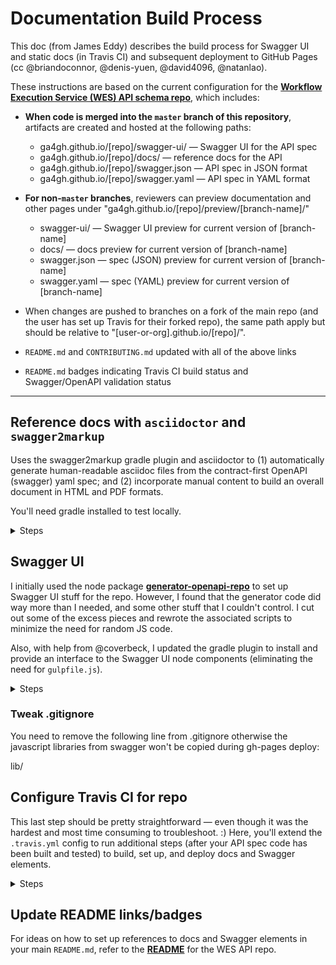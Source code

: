 # Documentation Build Process

This doc (from James Eddy) describes the build process for Swagger UI and static docs (in Travis CI) and subsequent deployment to GitHub Pages (cc @briandoconnor, @denis-yuen, @david4096, @natanlao).

These instructions are based on the current configuration for the [**Workflow Execution Service (WES) API schema repo**](https://github.com/ga4gh/workflow-execution-service-schemas), which includes:

+ **When code is merged into the `master` branch of this repository**, artifacts are created and hosted at the following paths:
  + ga4gh.github.io/[repo]/swagger-ui/ — Swagger UI for the API spec
  + ga4gh.github.io/[repo]/docs/ — reference docs for the API
  + ga4gh.github.io/[repo]/swagger.json — API spec in JSON format
  + ga4gh.github.io/[repo]/swagger.yaml — API spec in YAML format

+ **For non-`master` branches**, reviewers can preview documentation and other pages under "ga4gh.github.io/[repo]/preview/[branch-name]/"
  + swagger-ui/ — Swagger UI preview for current version of [branch-name]
  + docs/ — docs preview for current version of [branch-name]
  + swagger.json — spec (JSON) preview for current version of [branch-name]
  + swagger.yaml — spec (YAML) preview for current version of [branch-name]

+ When changes are pushed to branches on a fork of the main repo (and the user has set up Travis for their forked repo), the same path apply but should be relative to "[user-or-org].github.io/[repo]/".

+ `README.md` and `CONTRIBUTING.md` updated with all of the above links

+ `README.md` badges indicating Travis CI build status and Swagger/OpenAPI validation status


---

## Reference docs with `asciidoctor` and `swagger2markup`

Uses the swagger2markup gradle plugin and asciidoctor to (1) automatically generate human-readable asciidoc files from the contract-first OpenAPI (swagger) yaml spec; and (2) incorporate
manual content to build an overall document in HTML and PDF formats.

You'll need gradle installed to test locally.

<details>

<summary>Steps</summary>

### Set up directory

I started with the setup used in [**this template**](https://github.com/Swagger2Markup/swagger2markup-gradle-project-template) and copied over files for the Swagger2Markup [**gradle plugin**](http://swagger2markup.github.io/swagger2markup/1.3.1/#_gradle_plugin).

**Note:** the choice of directory structure used here was my own, and is somewhat arbitrary. You can reorganize however you like, but you'll need to keep track of paths across various scripts and config files.

```terminal
. # top level repo directory, e.g., 'workflow-execution-service-schemas/'
├── build.gradle
├── gradle
│   └── wrapper
│       ├── gradle-wrapper.jar
│       └── gradle-wrapper.properties
└── gradlew
```

### Update `gradle.settings`

Change root project name (to the name of your repo's project):
```groovy
rootProject.name = 'workflow-execution-service-schemas'
```

### Update `build.gradle`

Add `asciiDocDir` to `ext`:
```groovy
ext {
    asciiDocDir = file("docs/asciidoc")
    asciiDocOutputDir = file("docs/asciidoc/swagger2markup")
}
```

Update paths in `convertSwagger2markup`:
```groovy
convertSwagger2markup {
    swaggerInput file("openapi/workflow_execution_service.swagger.yaml").getAbsolutePath()
    outputDir asciiDocOutputDir
    config = ['swagger2markup.markupLanguage' : 'ASCIIDOC',
              'swagger2markup.extensions.dynamicDefinitions.contentPath' : file('docs/asciidoc/swagger2markup/definitions').absolutePath,
              'swagger2markup.extensions.dynamicOverview.contentPath' : file('docs/asciidoc/swagger2markup/overview').absolutePath,
              'swagger2markup.extensions.dynamicPaths.contentPath' : file('docs/asciidoc/swagger2markup/paths').absolutePath,
              'swagger2markup.extensions.dynamicSecurity.contentPath' : file('docs/asciidoc/swagger2markup/security').absolutePath]
}
```

Add `sourceDir` and `outputDir` to `asciidoctor`:
```groovy
asciidoctor {
    dependsOn convertSwagger2markup
    sourceDir asciiDocDir
    outputDir file("docs")
    sources {
        include 'index.adoc'
    }
    backends = ['html5', 'pdf']
    attributes = [
            doctype: 'book',
            toc: 'left',
            toclevels: '3',
            numbered: '',
            sectlinks: '',
            sectanchors: '',
            hardbreaks: '',
            generated: asciiDocOutputDir
    ]
}
```

Update paths in `watch`:
```groovy
watch {
    asciidoc {
        files fileTree('docs/asciidoc')
        tasks 'asciidoctor'
    }
}
```

### Generate AsciiDoc docs

Run `./gradlew convertSwagger2markup` to convert swagger YAML to AsciiDoc files and initialize the `docs` folder:
```terminal
.
└── docs
    └── asciidoc
        └── swagger2markup
            ├── definitions.adoc
            ├── overview.adoc
            ├── paths.adoc
            └── security.adoc
```

### Add `index.adoc` and `front_matter.adoc`

The [index file](https://github.com/ga4gh/workflow-execution-service-schemas/blob/master/docs/asciidoc/index.adoc) allows you to control the order in which pages are built for HTML and PDF docs; it looks like this:
```adoc
include::{generated}/overview.adoc[]
include::front_matter.adoc[]
include::{generated}/paths.adoc[]
include::{generated}/definitions.adoc[]
```

The ["front matter" file](https://github.com/ga4gh/workflow-execution-service-schemas/blob/master/docs/asciidoc/front_matter.adoc) is where you can add any manual content that you want to integrate with the
generated docs. This content needs to be composed using AsciiDoc (`.adoc`) format:

```adoc
== Section header

Some summary text.

Features:

* feature 1
* feature 2

== Another section header

More text...
```

### Build reference docs

Run `./gradlew asciidoctor` to test. Check `docs/asciidoc/html5/index.html` to see the generated HTML report or `docs/asciidoc/pdf/index.pdf` to see the generated PDF report.

```terminal
.
└── docs
    ├── README.md
    ├── asciidoc
    │   ├── front_matter.adoc
    │   ├── index.adoc
    │   └── swagger2markup
    │       ├── definitions.adoc
    │       ├── overview.adoc
    │       ├── paths.adoc
    │       └── security.adoc
    ├── html5
    │   └── index.html
    └── pdf
        └── index.pdf
```

You can also add a `README.md` to the `docs` folder with a link to where generated docs will be hosted:
```md
View the full [Reference Documentation](https://ga4gh.github.io/workflow-execution-service-schemas/docs/) for the Workflow Execution Service API.
```

</details>

## Swagger UI

I initially used the node package [**generator-openapi-repo**](https://github.com/Rebilly/generator-openapi-repo) to set up Swagger UI stuff for the repo. However, I found that the generator code did way more than I needed, and some other stuff that I couldn't control. I cut out some of the excess pieces and rewrote the associated scripts to minimize the need for random JS code.

Also, with help from @coverbeck, I updated the gradle plugin to install and provide an interface to the Swagger UI node components (eliminating the need for `gulpfile.js`).

<details>

<summary>Steps</summary>

### Set up directory

```terminal
.
├── gulpfile.js  # deprecated; need to remove
├── package.json
└── scripts
    ├── buildui.js  # deprecated; need to remove
    ├── fetchpages.sh
    └── stagepages.sh
```

### Add/edit `package.json`

You should be able to copy the contents of [`package.json`](https://github.com/ga4gh/workflow-execution-service-schemas/blob/master/package.json) from the WES repo to get started. Update `name` and `version` to match the information for your repo.

### Edit `stagepages.sh`

This script builds Swagger UI and sets up various elements in their target locations for deployment to GitHub pages. The path to the swagger YAML is hardcoded in a couple lines, so you'll need to change that.

```shell
#!/usr/bin/env bash

set -e
set -v

if [ "$TRAVIS_BRANCH" == "master" ]; then
    cp docs/html5/index.html docs/
    cp openapi/workflow_execution_service.swagger.yaml ./swagger.yaml
    cp -R web_deploy/* .
elif [ "$TRAVIS_BRANCH" != "gh-pages" ]; then
  branch=$(echo "$TRAVIS_BRANCH" | awk '{print tolower($0)}')
  branchpath="preview/$branch"
  mkdir -p "$branchpath/docs"
  cp docs/html5/index.html "$branchpath/docs/"
  cp openapi/workflow_execution_service.swagger.yaml "$branchpath/swagger.yaml"
  cp -R web_deploy/* "$branchpath/"
fi
```

</details>

### Tweak .gitignore

You need to remove the following line from .gitignore otherwise
the javascript libraries from swagger won't be copied during
gh-pages deploy:

  lib/


## Configure Travis CI for repo

This last step should be pretty straightforward — even though it was the hardest and most time consuming to troubleshoot. :) Here, you'll extend the `.travis.yml` config to run additional steps (after your API spec code has been built and tested) to build, set up, and deploy docs and Swagger elements.

<details>

<summary>Steps</summary>

### Create/add GitHub token

Follow [instructions](https://docs.travis-ci.com/user/deployment/pages/#setting-the-github-token) from Travis CI docs.

### Update `travis.yml`

If you already have a build/test/deply job configured in Travis, you can separate this as a separate stage in `jobs/include` — it's OK for different stages to use different environments. I believe you could also use `matrix` here, but this seems to work.

```yaml
jobs:
  include:
    - stage: test
      language: python
      python:
      - '2.7'
      before_install:
      - sudo apt-get update -qq
      - pip install . --process-dependency-links
      - pip install -r python/dev-requirements.txt
      script:
      - nosetests python/
      - flake8 python
      - ga4gh_wes_client
      deploy:
      ...

    - stage: build_pages
      ...
```

Add docs/swagger build commands for Java-based stage:

**Note:** the `fetchpages.sh` step here effectively acts to retrieve the current state of the `gh-pages` branch and store it to be re-pushed along with the newly generated pages — rather than overwritten.

```yaml
jobs:
  include:
    - stage: test
      ...

    - stage: build_pages
      language: java
      jdk: oraclejdk8
      before_install:
      - chmod +x gradlew
      - chmod +x scripts/fetchpages.sh
      - chmod +x scripts/stagepages.sh
      script:
      - "./scripts/fetchpages.sh"
      - "./gradlew installSwagger buildSwagger asciidoctor"
      - "./scripts/stagepages.sh"
```

Add deploy instructions for GitHub pages:

**Note:** It is important that all of your build/deploy steps for docs and Swagger elements use the same language for the build environment (and preferably part of the same job/stage). Travis *does not* cache information between jobs of different languages, and so pushing to `gh-pages` without missing or overwriting something from a previous job gets really complicated.

```yaml
jobs:
  include:
    - stage: test
      ...

    - stage: build_pages
      language: java
      jdk: oraclejdk8
      before_install:
      - chmod +x gradlew
      - chmod +x scripts/fetchpages.sh
      - chmod +x scripts/stagepages.sh
      script:
      - "./scripts/fetchpages.sh"
      - "./gradlew installSwagger buildSwagger asciidoctor"
      - "./scripts/stagepages.sh"
      deploy:
        provider: pages
        skip-cleanup: true
        github-token: $GITHUB_TOKEN
        on:
          all_branches: true
```

Push to your repo and cross your fingers...

</details>

## Update README links/badges

For ideas on how to set up references to docs and Swagger elements in your main `README.md`, refer to the [**README**](https://github.com/ga4gh/workflow-execution-service-schemas/blob/master/README.md) for the WES API repo.
